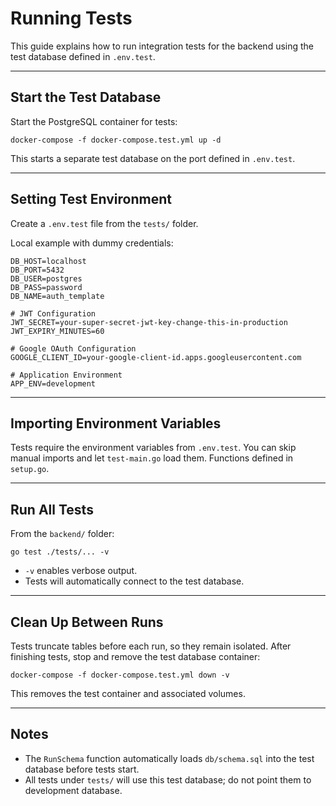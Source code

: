 # Running Tests

This guide explains how to run integration tests for the backend using the test database defined in `.env.test`.

---

## Start the Test Database

Start the PostgreSQL container for tests:

`docker-compose -f docker-compose.test.yml up -d`

This starts a separate test database on the port defined in `.env.test`.

---

## Setting Test Environment

Create a `.env.test` file from the `tests/` folder.

Local example with dummy credentials:

```
DB_HOST=localhost
DB_PORT=5432
DB_USER=postgres
DB_PASS=password
DB_NAME=auth_template

# JWT Configuration
JWT_SECRET=your-super-secret-jwt-key-change-this-in-production
JWT_EXPIRY_MINUTES=60

# Google OAuth Configuration
GOOGLE_CLIENT_ID=your-google-client-id.apps.googleusercontent.com

# Application Environment
APP_ENV=development
```

---

## Importing Environment Variables

Tests require the environment variables from `.env.test`. You can skip manual imports and let `test-main.go` load them. Functions defined in `setup.go`.

---

## Run All Tests

From the `backend/` folder:

`go test ./tests/... -v`

- `-v` enables verbose output.
- Tests will automatically connect to the test database.

---

## Clean Up Between Runs

Tests truncate tables before each run, so they remain isolated. After finishing tests, stop and remove the test database container:

`docker-compose -f docker-compose.test.yml down -v`

This removes the test container and associated volumes.

---

## Notes

- The `RunSchema` function automatically loads `db/schema.sql` into the test database before tests start.  
- All tests under `tests/` will use this test database; do not point them to development database.